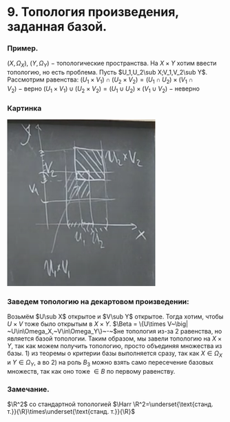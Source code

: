 # 9. Топология произведения, заданная базой.

### Пример.
$(X,\Omega_X),~(Y,\Omega_Y)~-~$топологические пространства.
На $X\times Y$ хотим ввести топологию, но есть проблема.
Пусть $U_1,U_2\sub X;V_1,V_2\sub Y$.
Рассмотрим равенства:
$(U_1\times V_1)\cap(U_2\times V_2)=(U_1\cap U_2)\times(V_1\cap V_2)~-~$верно
$(U_1\times V_1)\cup(U_2\times V_2)=(U_1\cup U_2)\times(V_1\cup V_2)~-~$неверно

### Картинка

![Untitled](sem2/notes/topology/notes/18-03-24/Untitled.png)

### Заведем топологию на декартовом произведении:
Возьмём $U\sub X$ открытое и $V\sub Y$ открытое.
Тогда хотим, чтобы $U \times V$ тоже было открытым в $X \times Y$.
$\Beta = \{U\times V~\big| ~U\in\Omega_X,~V\in\Omega_Y\}~-~$не топология из-за $2$ равенства, но является базой топологии.
Таким образом, мы завели топологию на $X\times Y$, так как можем получить топологию, просто объединяя множества из базы.
$1)$ из теоремы о критерии базы выполняется сразу, так как $X\in\Omega_X$ и
$Y\in\Omega_Y$, а во $2)$ на роль $B_3$ можно взять само пересечение базовых множеств, так как оно тоже $\in B$ по первому равенству.

### Замечание.
$\R^2$ со стандартной топологией $\Harr \R^2=\underset{\text{станд. т.}}{\R}\times\underset{\text{станд. т.}}{\R}$